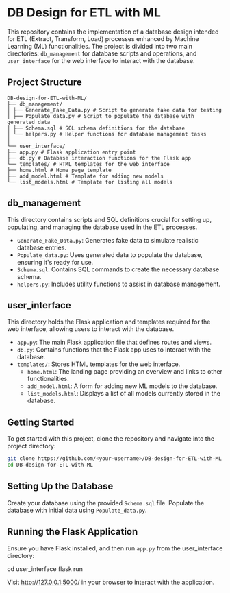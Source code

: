 # DB Design for ETL with ML

This repository contains the implementation of a database design intended for ETL (Extract, Transform, Load) processes enhanced by Machine Learning (ML) functionalities. The project is divided into two main directories: `db_management` for database scripts and operations, and `user_interface` for the web interface to interact with the database.

## Project Structure
```
DB-design-for-ETL-with-ML/
├── db_management/
│ ├── Generate_Fake_Data.py # Script to generate fake data for testing
│ ├── Populate_data.py # Script to populate the database with generated data
│ ├── Schema.sql # SQL schema definitions for the database
│ └── helpers.py # Helper functions for database management tasks
│
└── user_interface/
├── app.py # Flask application entry point
├── db.py # Database interaction functions for the Flask app
└── templates/ # HTML templates for the web interface
├── home.html # Home page template
├── add_model.html # Template for adding new models
└── list_models.html # Template for listing all models
```

## db_management

This directory contains scripts and SQL definitions crucial for setting up, populating, and managing the database used in the ETL processes.

- `Generate_Fake_Data.py`: Generates fake data to simulate realistic database entries.
- `Populate_data.py`: Uses generated data to populate the database, ensuring it's ready for use.
- `Schema.sql`: Contains SQL commands to create the necessary database schema.
- `helpers.py`: Includes utility functions to assist in database management.

## user_interface

This directory holds the Flask application and templates required for the web interface, allowing users to interact with the database.

- `app.py`: The main Flask application file that defines routes and views.
- `db.py`: Contains functions that the Flask app uses to interact with the database.
- `templates/`: Stores HTML templates for the web interface.
  - `home.html`: The landing page providing an overview and links to other functionalities.
  - `add_model.html`: A form for adding new ML models to the database.
  - `list_models.html`: Displays a list of all models currently stored in the database.

## Getting Started

To get started with this project, clone the repository and navigate into the project directory:

```bash
git clone https://github.com/<your-username>/DB-design-for-ETL-with-ML.git
cd DB-design-for-ETL-with-ML
```

## Setting Up the Database
Create your database using the provided `Schema.sql` file.
Populate the database with initial data using `Populate_data.py`.

## Running the Flask Application

Ensure you have Flask installed, and then run `app.py` from the user_interface directory:

cd user_interface
flask run

Visit http://127.0.0.1:5000/ in your browser to interact with the application.

